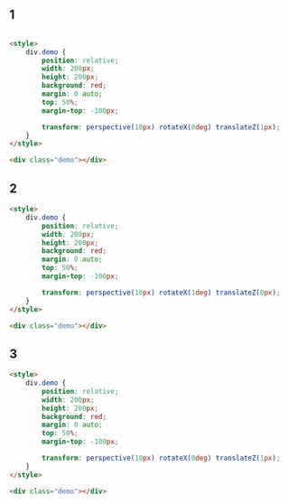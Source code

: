 <style>
.markdown-section iframe[data-id="0"] {
    height: 300px;
}
</style>

## 1

[](../../_iframe/fe-labs/transform-perspective-0.html ':include data-id=0')

<!-- run -->
```html

<style>
	div.demo {
		position: relative;
		width: 200px;
		height: 200px;
		background: red;
		margin: 0 auto;
		top: 50%;
		margin-top: -100px;

		transform: perspective(10px) rotateX(0deg) translateZ(1px);
	}
</style>

<div class="demo"></div>
```

## 2

[](../../_iframe/fe-labs/transform-perspective-1.html ':include data-id=1')

<!-- run -->
```html
<style>
	div.demo {
		position: relative;
		width: 200px;
		height: 200px;
		background: red;
		margin: 0 auto;
		top: 50%;
		margin-top: -100px;

		transform: perspective(10px) rotateX(1deg) translateZ(0px);
	}
</style>

<div class="demo"></div>
```

## 3

[](../../_iframe/fe-labs/transform-perspective-2.html ':include data-id=2')

<!-- run -->
```html
<style>
	div.demo {
		position: relative;
		width: 200px;
		height: 200px;
		background: red;
		margin: 0 auto;
		top: 50%;
		margin-top: -100px;

		transform: perspective(10px) rotateX(0deg) translateZ(1px);
	}
</style>

<div class="demo"></div>
```
